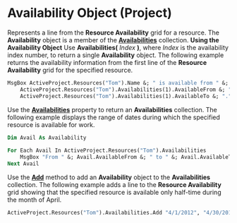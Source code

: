 
# Availability Object (Project)



Represents a line from the  **Resource Availability** grid for a resource. The **Availability** object is a member of the **[Availabilities](51224d62-777b-1ae3-a646-ca977464d37d.md)** collection.
 **Using the Availability Object**
Use  **Availabilities(** _Index_ **)**, where _Index_ is the availability index number, to return a single **Availability** object. The following example returns the availability information from the first line of the **Resource Availability** grid for the specified resource.



```vb
MsgBox ActiveProject.Resources("Tom").Name &; " is available from " &; _ 
    ActiveProject.Resources("Tom").Availabilities(1).AvailableFrom &; " to " &; _ 
    ActiveProject.Resources("Tom").Availabilities(1).AvailableTo &; "." 

```

Use the  **[Availabilities](1525ba2e-49c1-216a-0b45-008e866163d5.md)** property to return an **Availabilities** collection. The following example displays the range of dates during which the specified resource is available for work.



```vb
Dim Avail As Availability 
 
For Each Avail In ActiveProject.Resources("Tom").Availabilities 
    MsgBox "From " &; Avail.AvailableFrom &; " to " &; Avail.AvailableTo 
Next Avail 

```

Use the  **[Add](4506674e-947b-905b-93bd-73a58281d676.md)** method to add an **Availability** object to the **Availabilities** collection. The following example adds a line to the **Resource Availability** grid showing that the specified resource is available only half-time during the month of April.



```vb
ActiveProject.Resources("Tom").Availabilities.Add "4/1/2012", "4/30/2012", 50
```

